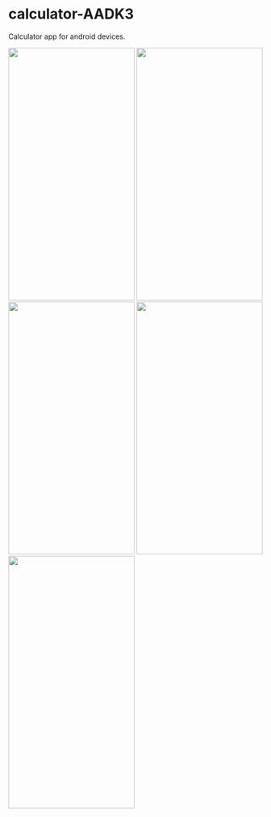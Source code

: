 # calculator-AADK3
Calculator app for android devices.

<img src="https://github.com/stym-rj/calculator-AADK3/assets/62481122/d38f8e44-d004-4ff5-821a-568c9a2c8144" width="250" height="500">
        
<img src="https://github.com/stym-rj/calculator-AADK3/assets/62481122/91674070-f014-471b-b80b-946ee1efa2e1" width="250" height="500">

<img src="https://github.com/stym-rj/calculator-AADK3/assets/62481122/d69ed1b1-101c-40d7-a0c2-fe53e036c231" width="250" height="500">

<img src="https://github.com/stym-rj/calculator-AADK3/assets/62481122/5a3f077f-bcda-4e90-bf07-5b274c74b020" width="250" height="500">

<img src="https://github.com/stym-rj/calculator-AADK3/assets/62481122/a6721831-1868-4eb3-bbf5-4cd59d0f29ed" width="250" height="500">
